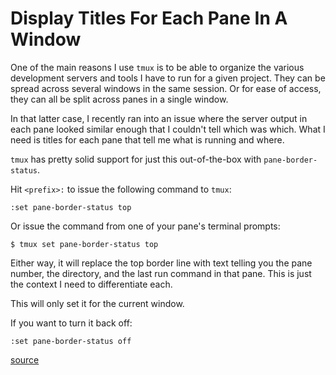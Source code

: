 # Display Titles For Each Pane In A Window

One of the main reasons I use `tmux` is to be able to organize the various
development servers and tools I have to run for a given project. They can be
spread across several windows in the same session. Or for ease of access, they
can all be split across panes in a single window.

In that latter case, I recently ran into an issue where the server output in
each pane looked similar enough that I couldn't tell which was which. What I
need is titles for each pane that tell me what is running and where.

`tmux` has pretty solid support for just this out-of-the-box with
`pane-border-status`.

Hit `<prefix>:` to issue the following command to `tmux`:

```
:set pane-border-status top
```

Or issue the command from one of your pane's terminal prompts:

```
$ tmux set pane-border-status top
```

Either way, it will replace the top border line with text telling you the pane
number, the directory, and the last run command in that pane. This is just the
context I need to differentiate each.

This will only set it for the current window.

If you want to turn it back off:

```
:set pane-border-status off
```

[source](https://stackoverflow.com/a/37602055/535590)
